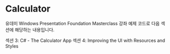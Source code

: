 # Calculator

유데미 Windows Presentation Foundation Masterclass 강좌 예제 코드로 다음 섹션에 해당하는 내용입니다.

섹션 3: C# - The Calculator App
섹션 4: Improving the UI with Resources and Styles
